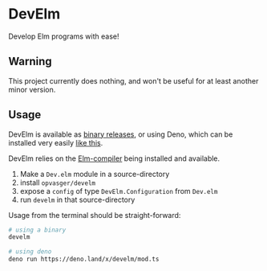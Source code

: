 # DevElm

Develop Elm programs with ease!

## Warning

This project currently does nothing, and won't be useful for at least another minor version.

## Usage

DevElm is available as [binary releases](https://github.com/opvasger/develm/releases), or using Deno, which can be installed very easily [like this](https://deno.land/#installation).

DevElm relies on the [Elm-compiler](https://github.com/elm/compiler/releases) being installed and available.

1. Make a `Dev.elm` module in a source-directory
2. install `opvasger/develm`
3. expose a `config` of type `DevElm.Configuration` from `Dev.elm`
4. run `develm` in that source-directory

Usage from the terminal should be straight-forward:

```bash
# using a binary
develm

# using deno
deno run https://deno.land/x/develm/mod.ts
```

